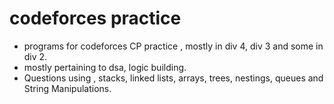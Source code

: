 # codeforces practice
- programs for codeforces CP practice , mostly in div 4, div 3 and some in div 2.
- mostly pertaining to dsa, logic building.
- Questions using , stacks, linked lists, arrays, trees, nestings, queues and String Manipulations.
